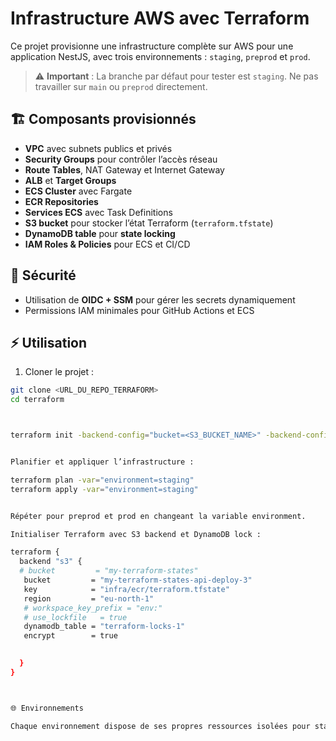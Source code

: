 # Infrastructure AWS avec Terraform

Ce projet provisionne une infrastructure complète sur AWS pour une application NestJS, avec trois environnements : `staging`, `preprod` et `prod`.

> ⚠️ **Important** : La branche par défaut pour tester est `staging`. Ne pas travailler sur `main` ou `preprod` directement.



## 🏗️ Composants provisionnés
- **VPC** avec subnets publics et privés
- **Security Groups** pour contrôler l’accès réseau
- **Route Tables**, NAT Gateway et Internet Gateway
- **ALB** et **Target Groups**
- **ECS Cluster** avec Fargate
- **ECR Repositories**
- **Services ECS** avec Task Definitions
- **S3 bucket** pour stocker l’état Terraform (`terraform.tfstate`)
- **DynamoDB table** pour **state locking**
- **IAM Roles & Policies** pour ECS et CI/CD

## 🔐 Sécurité
- Utilisation de **OIDC + SSM** pour gérer les secrets dynamiquement
- Permissions IAM minimales pour GitHub Actions et ECS

## ⚡ Utilisation
1. Cloner le projet :
```bash
git clone <URL_DU_REPO_TERRAFORM>
cd terraform



terraform init -backend-config="bucket=<S3_BUCKET_NAME>" -backend-config="key=<PATH>/terraform.tfstate" -backend-config="region=<AWS_REGION>"


Planifier et appliquer l’infrastructure :

terraform plan -var="environment=staging"
terraform apply -var="environment=staging"


Répéter pour preprod et prod en changeant la variable environment.

Initialiser Terraform avec S3 backend et DynamoDB lock :

terraform {
  backend "s3" {
  # bucket         = "my-terraform-states"  
   bucket         = "my-terraform-states-api-deploy-3" 
   key            = "infra/ecr/terraform.tfstate"   
   region         = "eu-north-1"                  
   # workspace_key_prefix = "env:"
   # use_lockfile   = true
   dynamodb_table = "terraform-locks-1"
   encrypt        = true

   
  }
}



🌐 Environnements

Chaque environnement dispose de ses propres ressources isolées pour staging, preprod et prod.

